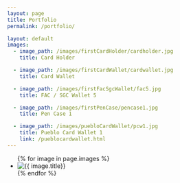 ```yaml
---
layout: page
title: Portfolio
permalink: /portfolio/

layout: default
images:
  - image_path: /images/firstCardHolder/cardholder.jpg
    title: Card Holder

  - image_path: /images/firstCardWallet/cardwallet.jpg
    title: Card Wallet

  - image_path: /images/firstFacSgcWallet/fac5.jpg
    title: FAC / SGC Wallet 5

  - image_path: /images/firstPenCase/pencase1.jpg
    title: Pen Case 1

  - image_path: /images/puebloCardWallet/pcw1.jpg
    title: Pueblo Card Wallet 1
	link: /pueblocardwallet.html
---
```


<ul class="portfolio">
  {% for image in page.images %}
    <li><img src="{{ image.image_path }}" alt="{{ image.title}}"/></li>
  {% endfor %}
</ul>
